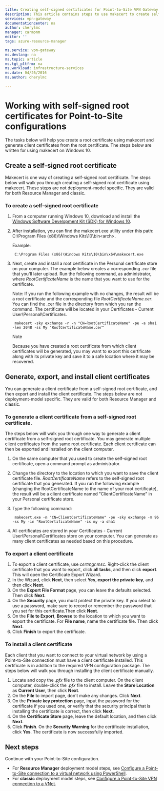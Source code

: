 ```yaml
---
title: Creating self-signed certificates for Point-to-Site VPN Gateway cross-premises configurations using makecert | Microsoft Azure
description: This article contains steps to use makecert to create self-signed root certificates on Windows 10.
services: vpn-gateway
documentationcenter: na
author: cherylmc
manager: carmonm
editor: ''
tags: azure-resource-manager

ms.service: vpn-gateway
ms.devlang: na
ms.topic: article
ms.tgt_pltfrm: na
ms.workload: infrastructure-services
ms.date: 04/26/2016
ms.author: cherylmc

---
```

# Working with self-signed root certificates for Point-to-Site configurations
The tasks below will help you create a root certificate using makecert and generate client certificates from the root certificate. The steps below are written for using makecert on Windows 10. 

## Create a self-signed root certificate
Makecert is one way of creating a self-signed root certificate. The steps below will walk you through creating a self-signed root certificate using makecert. These steps are not deployment-model specific. They are valid for both Resource Manager and classic.

### To create a self-signed root certificate
1. From a computer running Windows 10, download and install the [Windows Software Development Kit (SDK) for Windows 10](https://dev.windows.com/en-us/downloads/windows-10-sdk).
2. After installation, you can find the makecert.exe utility under this path: C:\Program Files (x86)\Windows Kits\10\bin\<arch>. 
   
    Example: 
   
        C:\Program Files (x86)\Windows Kits\10\bin\x64\makecert.exe
3. Next, create and install a root certificate in the Personal certificate store on your computer. The example below creates a corresponding *.cer* file that you'll later upload. Run the following command, as administrator, where *RootCertificateName* is the name that you want to use for the certificate. 
   
    Note: If you run the following example with no changes, the result will be a root certificate and the corresponding file *RootCertificateName.cer*. You can find the .cer file in the directory from which you ran the command. The certificate will be located in your Certificates - Current User\Personal\Certificates.
   
        makecert -sky exchange -r -n "CN=RootCertificateName" -pe -a sha1 -len 2048 -ss My "RootCertificateName.cer"
   
   > [!NOTE]
   > Because you have created a root certificate from which client certificates will be generated, you may want to export this certificate along with its private key and save it to a safe location where it may be recovered.
   > 
   > 

## Generate, export, and install client certificates
You can generate a client certificate from a self-signed root certificate, and then export and install the client certificate. The steps below are not deployment-model specific. They are valid for both Resource Manager and classic.

### To generate a client certificate from a self-signed root certificate.
The steps below will walk you through one way to generate a client certificate from a self-signed root certificate. You may generate multiple client certificates from the same root certificate. Each client certificate can then be exported and installed on the client computer. 

1. On the same computer that you used to create the self-signed root certificate, open a command prompt as administrator.
2. Change the directory to the location to which you want to save the client certificate file. *RootCertificateName* refers to the self-signed root certificate that you generated. If you run the following example (changing the RootCertificateName to the name of your root certificate), the result will be a client certificate named "ClientCertificateName" in your Personal certificate store.
3. Type the following command:
   
        makecert.exe -n "CN=ClientCertificateName" -pe -sky exchange -m 96 -ss My -in "RootCertificateName" -is my -a sha1
4. All certificates are stored in your Certificates - Current User\Personal\Certificates store on your computer. You can generate as many client certificates as needed based on this procedure.

### To export a client certificate
1. To export a client certificate, use *certmgr.msc*. Right-click the client certificate that you want to export, click **all tasks**, and then click **export**. This will open the Certificate Export Wizard.
2. In the Wizard, click **Next**, then select **Yes, export the private key**, and then click **Next**.
3. On the **Export File Format** page, you can leave the defaults selected. Then click **Next**. 
4. On the **Security** page, you must protect the private key. If you select to use a password, make sure to record or remember the password that you set for this certificate.Then click **Next**.
5. On the **File to Export**, **Browse** to the location to which you want to export the certificate. For **File name**, name the certificate file. Then click **Next**.
6. Click **Finish** to export the certificate.    

### To install a client certificate
Each client that you want to connect to your virtual network by using a Point-to-Site connection must have a client certificate installed. This certificate is in addition to the required VPN configuration package. The steps below will walk you through installing the client certificate manually.

1. Locate and copy the *.pfx* file to the client computer. On the client computer, double-click the *.pfx* file to install. Leave the **Store Location** as **Current User**, then click **Next**.
2. On the **File** to import page, don't make any changes. Click **Next**.
3. On the **Private key protection** page, input the password for the certificate if you used one, or verify that the security principal that is installing the certificate is correct, then click **Next**.
4. On the **Certificate Store** page, leave the default location, and then click **Next**.
5. Click **Finish**. On the **Security Warning** for the certificate installation, click **Yes**. The certificate is now successfully imported.

## Next steps
Continue with your Point-to-Site configuration. 

* For **Resource Manager** deployment model steps, see [Configure a Point-to-Site connection to a virtual network using PowerShell](vpn-gateway-howto-point-to-site-rm-ps.md). 
* For **classic** deployment model steps, see [Configure a Point-to-Site VPN connection to a VNet](vpn-gateway-point-to-site-create.md).

